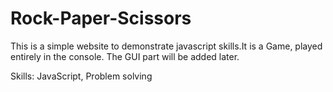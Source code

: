 # Rock-Paper-Scissors

This is a simple website to demonstrate javascript skills.It is a Game, played entirely in the console. The GUI part will be added later.

Skills: JavaScript, Problem solving